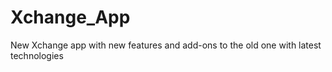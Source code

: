 # Xchange_App
New Xchange app with new features and add-ons to the old one with latest technologies
